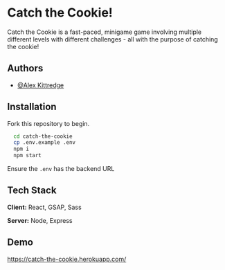 # Catch the Cookie!

Catch the Cookie is a fast-paced, minigame game involving multiple different levels with different challenges - all with the purpose of catching the cookie!

## Authors

- [@Alex Kittredge](https://www.github.com/ak637)

## Installation

Fork this repository to begin.

```bash
  cd catch-the-cookie
  cp .env.example .env
  npm i
  npm start
```

Ensure the `.env` has the backend URL

## Tech Stack

**Client:** React, GSAP, Sass

**Server:** Node, Express

## Demo

https://catch-the-cookie.herokuapp.com/
